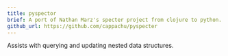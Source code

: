 ```yaml
---
title: pyspector 
brief: A port of Nathan Marz's specter project from clojure to python.
github_url: https://github.com/cappachu/pyspecter
---
```


Assists with querying and updating nested data structures.
